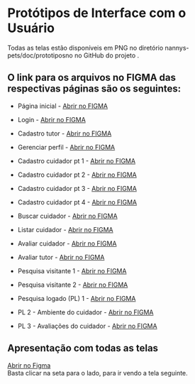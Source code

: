 # Protótipos de Interface com o Usuário

Todas as telas estão disponíveis em PNG no diretório nannys-pets/doc/prototiposno no GitHub do projeto .   

## O link para os arquivos no FIGMA das respectivas páginas são os seguintes:

* Página inicial - [Abrir no FIGMA](https://www.figma.com/proto/crk2qqfr9qnsR2ORHasiqU/Nanny-Pets?type=design&node-id=709-4&t=KHhsfOcnN90pvbZY-0&scaling=contain&page-id=1669%3A162202) 

* Login - [Abrir no FIGMA](https://www.figma.com/proto/crk2qqfr9qnsR2ORHasiqU/Nanny-Pets?type=design&node-id=716-126&t=KHhsfOcnN90pvbZY-0&scaling=contain&page-id=1669%3A162202) 

* Cadastro tutor - [Abrir no FIGMA](https://www.figma.com/proto/crk2qqfr9qnsR2ORHasiqU/Nanny-Pets?type=design&node-id=713-14&t=KHhsfOcnN90pvbZY-0&scaling=contain&page-id=1669%3A162202) 

* Gerenciar perfil - [Abrir no FIGMA](https://www.figma.com/proto/crk2qqfr9qnsR2ORHasiqU/Nanny-Pets?type=design&node-id=908-1024&t=KHhsfOcnN90pvbZY-0&scaling=contain&page-id=1669%3A162202) 

* Cadastro cuidador pt 1 - [Abrir no FIGMA](https://www.figma.com/proto/crk2qqfr9qnsR2ORHasiqU/Nanny-Pets?type=design&node-id=906-355&t=KHhsfOcnN90pvbZY-0&scaling=contain&page-id=1669%3A162202) 

* Cadastro cuidador pt 2 - [Abrir no FIGMA](https://www.figma.com/proto/crk2qqfr9qnsR2ORHasiqU/Nanny-Pets?type=design&node-id=726-289&t=KHhsfOcnN90pvbZY-0&scaling=contain&page-id=1669%3A162202) 

* Cadastro cuidador pt 3 - [Abrir no FIGMA](https://www.figma.com/proto/crk2qqfr9qnsR2ORHasiqU/Nanny-Pets?type=design&node-id=726-335&t=KHhsfOcnN90pvbZY-0&scaling=contain&page-id=1669%3A162202) 

* Cadastro cuidador pt 4 - [Abrir no FIGMA](https://www.figma.com/proto/crk2qqfr9qnsR2ORHasiqU/Nanny-Pets?type=design&node-id=726-261&t=KHhsfOcnN90pvbZY-0&scaling=contain&page-id=1669%3A162202) 

* Buscar cuidador - [Abrir no FIGMA](https://www.figma.com/proto/crk2qqfr9qnsR2ORHasiqU/Nanny-Pets?type=design&node-id=726-409&t=KHhsfOcnN90pvbZY-0&scaling=contain&page-id=1669%3A162202) 

* Listar cuidador - [Abrir no FIGMA](https://www.figma.com/proto/crk2qqfr9qnsR2ORHasiqU/Nanny-Pets?type=design&node-id=730-6&t=KHhsfOcnN90pvbZY-0&scaling=contain&page-id=1669%3A162202) 

* Avaliar cuidador - [Abrir no FIGMA](https://www.figma.com/proto/crk2qqfr9qnsR2ORHasiqU/Nanny-Pets?type=design&node-id=730-165&t=KHhsfOcnN90pvbZY-0&scaling=contain&page-id=1669%3A162202) 

* Avaliar tutor - [Abrir no FIGMA](https://www.figma.com/proto/crk2qqfr9qnsR2ORHasiqU/Nanny-Pets?type=design&node-id=730-232&t=KHhsfOcnN90pvbZY-0&scaling=contain&page-id=1669%3A162202) 

* Pesquisa visitante 1 - [Abrir no FIGMA](https://www.figma.com/proto/crk2qqfr9qnsR2ORHasiqU/Nanny-Pets?type=design&node-id=713-89&t=KHhsfOcnN90pvbZY-0&scaling=contain&page-id=1669%3A162202) 

* Pesquisa visitante 2 - [Abrir no FIGMA](https://www.figma.com/proto/crk2qqfr9qnsR2ORHasiqU/Nanny-Pets?type=design&node-id=907-565&t=KHhsfOcnN90pvbZY-0&scaling=contain&page-id=1669%3A162202) 

* Pesquisa logado (PL) 1 - [Abrir no FIGMA](https://www.figma.com/proto/crk2qqfr9qnsR2ORHasiqU/Nanny-Pets?type=design&node-id=907-768&t=KHhsfOcnN90pvbZY-0&scaling=contain&page-id=1669%3A162202) 

* PL 2 - Ambiente do cuidador - [Abrir no FIGMA](https://www.figma.com/proto/crk2qqfr9qnsR2ORHasiqU/Nanny-Pets?type=design&node-id=734-18&t=KHhsfOcnN90pvbZY-0&scaling=contain&page-id=1669%3A162202) 

* PL 3 - Avaliações do cuidador - [Abrir no FIGMA](https://www.figma.com/proto/crk2qqfr9qnsR2ORHasiqU/Nanny-Pets?type=design&node-id=907-933&t=KHhsfOcnN90pvbZY-0&scaling=contain&page-id=1669%3A162202)

## Apresentação com todas as telas
[Abrir no Figma](https://www.figma.com/proto/crk2qqfr9qnsR2ORHasiqU/Nanny-Pets?type=design&node-id=709-4&t=KHhsfOcnN90pvbZY-0&scaling=contain&page-id=1669%3A162202)   
Basta clicar na seta para o lado, para ir vendo a tela seguinte.
